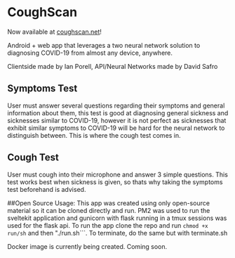 # CoughScan

Now available at [coughscan.net](https://coughscan.net)!

Android + web app that leverages a two neural network solution to diagnosing COVID-19 from almost any device, anywhere.

Clientside made by Ian Porell, API/Neural Networks made by David Safro

## Symptoms Test
User must answer several questions regarding their symptoms and general information about them, this test is good at diagnosing general sickness and sicknesses similar to COVID-19, however it is not perfect as sicknesses that exhibit similar symptoms to COVID-19 will be hard for the neural network to distinguish between. This is where the cough test comes in.

## Cough Test
User must cough into their microphone and answer 3 simple questions. This test works best when sickness is given, so thats why taking the symptoms test beforehand is advised.

##Open Source Usage:
This app was created using only open-source material so it can be cloned directly and run. PM2 was used to run the sveltekit application and gunicorn with flask running in a tmux sessions was used for the flask api. To run the app clone the repo and run ```chmod +x run/sh``` and then "./run.sh```. To terminate, do the same but with terminate.sh

Docker image is currently being created. Coming soon.
